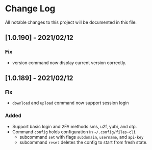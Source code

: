 # Change Log

All notable changes to this project will be documented in this file.

## [1.0.190] - 2021/02/12
### Fix
- version command now display current version correctly.

## [1.0.189] - 2021/02/12
### Fix
- `download` and `upload` command now support session login


### Added
- Support basic login and 2FA methods sms, u2f, yubi, and otp.
- Command `config` holds configuration in `~/.config/files-cli`
  - subcommand `set` with flags `subdomain`, `username`, and `api-key`
  - subcommand `reset` deletes the config to start from fresh state.

